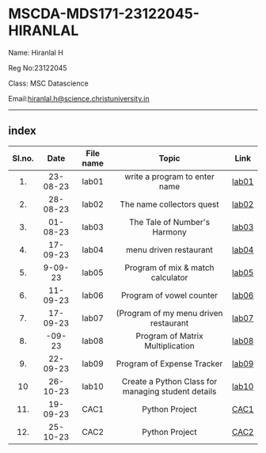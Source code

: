 # MSCDA-MDS171-23122045-HIRANLAL

Name: Hiranlal H 

Reg No:23122045

Class: MSC Datascience

Email:hiranlal.h@science.christuniversity.in 


***
## index 
|SI.no.|Date|File name|Topic|Link|
|:----:|:----:|:----:|:----:|:----:|
|1.|23-08-23|lab01|write a program to enter name|[lab01](https://github.com/HiranlalH/MScDSA-MDS171-23122045-Hiranlal.git)
|2.|28-08-23|lab02|The name collectors quest|[lab02](https://github.com/HiranlalH/MScDSA-MDS171-23122045-Hiranlal/blob/c2f673c6be4d4016f43d52e51f5acc5fd7b6c1dc/lab02.ipynb)
|3.|01-08-23|lab03|The Tale of Number's Harmony|[lab03](https://github.com/HiranlalH/MScDSA-MDS171-23122045-Hiranlal/blob/c2f673c6be4d4016f43d52e51f5acc5fd7b6c1dc/lab03.ipynb)
|4.|17-09-23|lab04|menu driven restaurant|[lab04](https://github.com/HiranlalH/MScDSA-MDS171-23122045-Hiranlal/blob/c2f673c6be4d4016f43d52e51f5acc5fd7b6c1dc/lab04.ipynb)
|5.|9-09-23|lab05|Program of mix & match calculator|[lab05](https://github.com/HiranlalH/MScDSA-MDS171-23122045-Hiranlal/blob/6fdc794a4e32b138f5a552eba94b9a78ecf0bd2d/lab05.ipynbb)
|6.|11-09-23|lab06|Program of vowel counter|[lab06](https://github.com/HiranlalH/MScDSA-MDS171-23122045-Hiranlal/blob/c2f673c6be4d4016f43d52e51f5acc5fd7b6c1dc/lab06.ipynb)
|7.|17-09-23|lab07|(Program of my menu driven restaurant|[lab07](https://github.com/HiranlalH/MScDSA-MDS171-23122045-Hiranlal.git)
|8.|-09-23|lab08|Program of Matrix Multiplication|[lab08](https://github.com/HiranlalH/MScDSA-MDS171-23122045-Hiranlal/blob/de40eee6d0bb4a6457f7fc102d7f9181f96ad203/lab08.ipynb)
|9.|22-09-23|lab09|Program of Expense Tracker|[lab09](https://github.com/HiranlalH/MScDSA-MDS171-23122045-Hiranlal/blob/main/lab09.ipynb)
|10|26-10-23|lab10|Create a Python Class for managing student details|[lab10](https://github.com/HiranlalH/MScDSA-MDS171-23122045-Hiranlal/blob/53cf8179a74837843bb2062c4f11e99d272d0d9e/lab10.ipynb)
|11.|19-09-23|CAC1|Python Project|[CAC1](https://github.com/jofin-44/MScDSA-MDS171-23122017-Jofin/blob/baa986003a06ad17b9975630eccde650bc61f636/cac.ipynb)
|12.|25-10-23|CAC2|Python Project|[CAC2](https://github.com/HiranlalH/MScDSA-MDS171-23122045-Hiranlal/tree/bf915e824408709e4f5cbb34dab6bd805159e9e8/CAC-2)